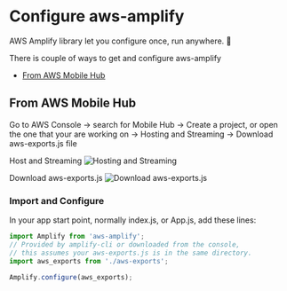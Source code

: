 # Configure aws-amplify
AWS Amplify library let you configure once, run anywhere. :ghost:

There is couple of ways to get and configure aws-amplify

* [From AWS Mobile Hub](from-aws-mobile-hub)

## From AWS Mobile Hub

Go to AWS Console -> search for Mobile Hub -> Create a project, or open the one that your are working on -> Hosting and Streaming -> Download aws-exports.js file

Host and Streaming
![Hosting and Streaming](mobile_hub_1.png)

Download aws-exports.js
![Download aws-exports.js](mobile_hub_2.png)

### Import and Configure

In your app start point, normally index.js, or App.js, add these lines:

```js
import Amplify from 'aws-amplify';
// Provided by amplify-cli or downloaded from the console,
// this assumes your aws-exports.js is in the same directory.
import aws_exports from './aws-exports';

Amplify.configure(aws_exports);
```
